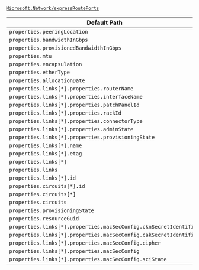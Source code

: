 [`Microsoft.Network/expressRoutePorts`](https://docs.microsoft.com/en-us/azure/templates/microsoft.network/expressrouteports)

| Default Path | Alias |
|---|---|
| `properties.peeringLocation` | `Microsoft.Network/expressRoutePorts/peeringLocation` |
| `properties.bandwidthInGbps` | `Microsoft.Network/expressRoutePorts/bandwidthInGbps` |
| `properties.provisionedBandwidthInGbps` | `Microsoft.Network/expressRoutePorts/provisionedBandwidthInGbps` |
| `properties.mtu` | `Microsoft.Network/expressRoutePorts/mtu` |
| `properties.encapsulation` | `Microsoft.Network/expressRoutePorts/encapsulation` |
| `properties.etherType` | `Microsoft.Network/expressRoutePorts/etherType` |
| `properties.allocationDate` | `Microsoft.Network/expressRoutePorts/allocationDate` |
| `properties.links[*].properties.routerName` | `Microsoft.Network/expressRoutePorts/links[*].routerName` |
| `properties.links[*].properties.interfaceName` | `Microsoft.Network/expressRoutePorts/links[*].interfaceName` |
| `properties.links[*].properties.patchPanelId` | `Microsoft.Network/expressRoutePorts/links[*].patchPanelId` |
| `properties.links[*].properties.rackId` | `Microsoft.Network/expressRoutePorts/links[*].rackId` |
| `properties.links[*].properties.connectorType` | `Microsoft.Network/expressRoutePorts/links[*].connectorType` |
| `properties.links[*].properties.adminState` | `Microsoft.Network/expressRoutePorts/links[*].adminState` |
| `properties.links[*].properties.provisioningState` | `Microsoft.Network/expressRoutePorts/links[*].provisioningState` |
| `properties.links[*].name` | `Microsoft.Network/expressRoutePorts/links[*].name` |
| `properties.links[*].etag` | `Microsoft.Network/expressRoutePorts/links[*].etag` |
| `properties.links[*]` | `Microsoft.Network/expressRoutePorts/links[*]` |
| `properties.links` | `Microsoft.Network/expressRoutePorts/links` |
| `properties.links[*].id` | `Microsoft.Network/expressRoutePorts/links[*].id` |
| `properties.circuits[*].id` | `Microsoft.Network/expressRoutePorts/circuits[*].id` |
| `properties.circuits[*]` | `Microsoft.Network/expressRoutePorts/circuits[*]` |
| `properties.circuits` | `Microsoft.Network/expressRoutePorts/circuits` |
| `properties.provisioningState` | `Microsoft.Network/expressRoutePorts/provisioningState` |
| `properties.resourceGuid` | `Microsoft.Network/expressRoutePorts/resourceGuid` |
| `properties.links[*].properties.macSecConfig.cknSecretIdentifier` | `Microsoft.Network/expressRoutePorts/links[*].macSecConfig.cknSecretIdentifier` |
| `properties.links[*].properties.macSecConfig.cakSecretIdentifier` | `Microsoft.Network/expressRoutePorts/links[*].macSecConfig.cakSecretIdentifier` |
| `properties.links[*].properties.macSecConfig.cipher` | `Microsoft.Network/expressRoutePorts/links[*].macSecConfig.cipher` |
| `properties.links[*].properties.macSecConfig` | `Microsoft.Network/expressRoutePorts/links[*].macSecConfig` |
| `properties.links[*].properties.macSecConfig.sciState` | `Microsoft.Network/ExpressRoutePorts/links[*].macSecConfig.sciState` |

